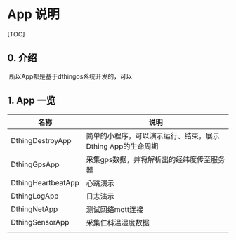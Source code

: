 # App 说明

[TOC]

## 0. 介绍

​	所以App都是基于dthingos系统开发的，可以

## 1. App 一览



| 名称                 | 说明                                 |
| ------------------ | ---------------------------------- |
| DthingDestroyApp   | 简单的小程序，可以演示运行、结束，展示Dthing App的生命周期 |
| DthingGpsApp       | 采集gps数据，并将解析出的经纬度传至服务器             |
| DthingHeartbeatApp | 心跳演示                               |
| DthingLogApp       | 日志演示                               |
| DthingNetApp       | 测试网络mqtt连接                         |
| DthingSensorApp    | 采集仁科温湿度数据                          |
|                    |                                    |